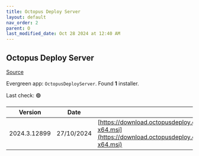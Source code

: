 ```yaml
---
title: Octopus Deploy Server
layout: default
nav_order: 2
parent: O
last_modified_date: Oct 28 2024 at 12:40 AM
---
```


## Octopus Deploy Server

[Source](https://octopus.com/)

Evergreen app: `OctopusDeployServer`. Found **1** installer.

Last check: 🟢

| Version      | Date       | URI                                                                                                                                                |
| ------------ | ---------- | -------------------------------------------------------------------------------------------------------------------------------------------------- |
| 2024.3.12899 | 27/10/2024 | [https://download.octopusdeploy.com/octopus/Octopus.2024.3.12899-x64.msi](https://download.octopusdeploy.com/octopus/Octopus.2024.3.12899-x64.msi) |
